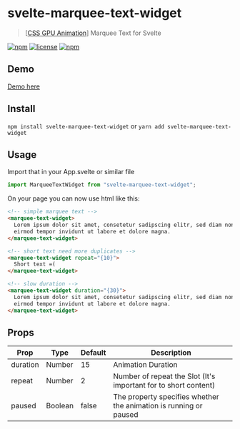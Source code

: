 # svelte-marquee-text-widget

> [[CSS GPU Animation](https://www.smashingmagazine.com/2016/12/gpu-animation-doing-it-right/)] Marquee Text for Svelte

[![npm](https://img.shields.io/npm/v/svelte-marquee-text-widget.svg?style=for-the-badge)](https://www.npmjs.com/package/svelte-marquee-text-widget)
[![license](https://img.shields.io/github/license/mashape/apistatus.svg?style=for-the-badge)](https://github.com/borakilicoglu/svelte-marquee-text-widget/blob/master/LICENSE.md)
[![npm](https://img.shields.io/npm/dt/svelte-marquee-text-widget.svg?style=for-the-badge)](https://www.npmjs.com/package/svelte-marquee-text-widget)

## Demo

[Demo here](https://borakilicoglu.github.io/svelte-marquee-text-widget/)

## Install

`npm install svelte-marquee-text-widget` or `yarn add svelte-marquee-text-widget`

## Usage

Import that in your App.svelte or similar file

```js
import MarqueeTextWidget from "svelte-marquee-text-widget";
```

On your page you can now use html like this:

```html
<!-- simple marquee text -->
<marquee-text-widget>
  Lorem ipsum dolor sit amet, consetetur sadipscing elitr, sed diam nonumy
  eirmod tempor invidunt ut labore et dolore magna.
</marquee-text-widget>

<!-- short text need more duplicates -->
<marquee-text-widget repeat="{10}">
  Short text =(
</marquee-text-widget>

<!-- slow duration -->
<marquee-text-widget duration="{30}">
  Lorem ipsum dolor sit amet, consetetur sadipscing elitr, sed diam nonumy
  eirmod tempor invidunt ut labore et dolore magna.
</marquee-text-widget>
```

## Props

| Prop     | Type    | Default | Description                                                                                                                                                                                                                                                        |
| -------- | ------- | ------- | ------------------------------------------------------------------------------------------------------------------------------------------------------------------------------------------------------------------------------------------------------------------ |
| duration | Number  | 15      | Animation Duration                                                                                                                                                                                                                                                 |
| repeat   | Number  | 2       | Number of repeat the Slot (It's important for to short content)                                                                                                                                                                                                    |
| paused   | Boolean | false   | The property specifies whether the animation is running or paused &nbsp;&nbsp;&nbsp;&nbsp;&nbsp;&nbsp;&nbsp;&nbsp;&nbsp;&nbsp;&nbsp;&nbsp;&nbsp;&nbsp;&nbsp;&nbsp;&nbsp;&nbsp;&nbsp;&nbsp;&nbsp;&nbsp;&nbsp;&nbsp;&nbsp;&nbsp;&nbsp;&nbsp;&nbsp;&nbsp;&nbsp;&nbsp; |
